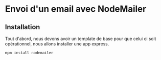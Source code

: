 # Envoi d'un email avec NodeMailer

## Installation

Tout d'abord, nous devons avoir un template de base pour que celui ci soit opérationnel, nous allons installer une app express.

```bash
npm install nodemailer
```
